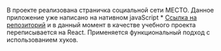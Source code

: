 В проекте реализована страничка социальной сети МЕСТО. 
Данное приложение уже написано на нативном javaScript * [Ссылка на репозиторий](https://github.com/iamkda-q/mesto)
и в данный момент в качестве учебного проекта переписывается на React.
Применяется функциональный подход с использованием хуков.
